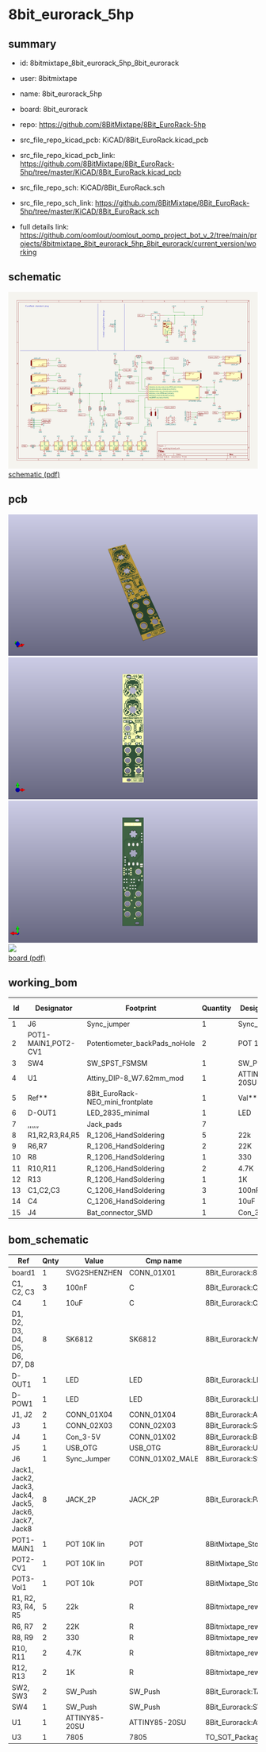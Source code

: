 # 8bit_eurorack_5hp
 
## summary 
* id: 8bitmixtape_8bit_eurorack_5hp_8bit_eurorack
* user: 8bitmixtape
* name: 8bit_eurorack_5hp
* board: 8bit_eurorack
* repo: https://github.com/8BitMixtape/8Bit_EuroRack-5hp
* src_file_repo_kicad_pcb: KiCAD/8Bit_EuroRack.kicad_pcb
* src_file_repo_kicad_pcb_link: https://github.com/8BitMixtape/8Bit_EuroRack-5hp/tree/master/KiCAD/8Bit_EuroRack.kicad_pcb


* src_file_repo_sch: KiCAD/8Bit_EuroRack.sch
* src_file_repo_sch_link: https://github.com/8BitMixtape/8Bit_EuroRack-5hp/tree/master/KiCAD/8Bit_EuroRack.sch
* full details link: https://github.com/oomlout/oomlout_oomp_project_bot_v_2/tree/main/projects/8bitmixtape_8bit_eurorack_5hp_8bit_eurorack/current_version/working  

## schematic  
![](working_schematic_600.png)  
[schematic (pdf)](working_schematic.pdf) 






















## pcb  
![](working_3d_600.png) 
![](working_3d_front_600.png)  
![](working_3d_back_600.png)  
![](working_600.png)  
[board (pdf)](working.pdf)  

## working_bom
| Id | Designator | Footprint | Quantity | Designation | Supplier and ref |  | None | 
| --- | --- | --- | --- | --- | --- | --- | --- | 
| 1 | J6 | Sync_jumper | 1 | Sync_Jumper |  |  | [''] | 
| 2 | POT1-MAIN1,POT2-CV1 | Potentiometer_backPads_noHole | 2 | POT 10K lin |  |  | [''] | 
| 3 | SW4 | SW_SPST_FSMSM | 1 | SW_Push |  |  | [''] | 
| 4 | U1 | Attiny_DIP-8_W7.62mm_mod | 1 | ATTINY85-20SU |  |  | [''] | 
| 5 | Ref** | 8Bit_EuroRack-NEO_mini_frontplate | 1 | Val** |  |  | [''] | 
| 6 | D-OUT1 | LED_2835_minimal | 1 | LED |  |  | [''] | 
| 7 | ,,,,,, | Jack_pads | 7 |  |  |  | [''] | 
| 8 | R1,R2,R3,R4,R5 | R_1206_HandSoldering | 5 | 22k |  |  | [''] | 
| 9 | R6,R7 | R_1206_HandSoldering | 2 | 22K |  |  | [''] | 
| 10 | R8 | R_1206_HandSoldering | 1 | 330 |  |  | [''] | 
| 11 | R10,R11 | R_1206_HandSoldering | 2 | 4.7K |  |  | [''] | 
| 12 | R13 | R_1206_HandSoldering | 1 | 1K |  |  | [''] | 
| 13 | C1,C2,C3 | C_1206_HandSoldering | 3 | 100nF |  |  | [''] | 
| 14 | C4 | C_1206_HandSoldering | 1 | 10uF |  |  | [''] | 
| 15 | J4 | Bat_connector_SMD | 1 | Con_3-5V |  |  | [''] | 


## bom_schematic
| Ref | Qnty | Value | Cmp name | Footprint | Description | Vendor | DNP | 
| --- | --- | --- | --- | --- | --- | --- | --- | 
| board1 | 1 | SVG2SHENZHEN | CONN_01X01 | 8Bit_Eurorack:8Bit_EuroRack-NEO |  |  |  | 
| C1, C2, C3 | 3 | 100nF | C | 8Bit_Eurorack:C_1206_HandSoldering |  |  |  | 
| C4 | 1 | 10uF | C | 8Bit_Eurorack:C_1206_HandSoldering |  |  |  | 
| D1, D2, D3, D4, D5, D6, D7, D8 | 8 | SK6812 | SK6812 | 8Bit_Eurorack:Mixtape_NEO_WS2812B |  |  |  | 
| D-OUT1 | 1 | LED | LED | 8Bit_Eurorack:LED_2835_minimal |  |  |  | 
| D-POW1 | 1 | LED | LED | 8Bit_Eurorack:LED_2835_minimal |  |  |  | 
| J1, J2 | 2 | CONN_01X04 | CONN_01X04 | 8Bit_Eurorack:Angled_1x04_Pitch2.54mm-flip |  |  |  | 
| J3 | 1 | CONN_02X03 | CONN_02X03 | 8Bit_Eurorack:Socket_Strip_Straight_2x03_Pitch2.54mm |  |  |  | 
| J4 | 1 | Con_3-5V | CONN_01X02 | 8Bit_Eurorack:Bat_connector_SMD |  |  |  | 
| J5 | 1 | USB_OTG | USB_OTG | 8Bit_Eurorack:USB_Micro-B |  |  |  | 
| J6 | 1 | Sync_Jumper | CONN_01X02_MALE | 8Bit_Eurorack:Sync_jumper |  |  |  | 
| Jack1, Jack2, Jack3, Jack4, Jack5, Jack6, Jack7, Jack8 | 8 | JACK_2P | JACK_2P | 8Bit_Eurorack:PJ301M-12 |  |  |  | 
| POT1-MAIN1 | 1 | POT 10K lin | POT | 8BitMixtape_Stomp:Mixtape_Pot_Alps_RK09L_Sleve_Single_Horizontal |  |  |  | 
| POT2-CV1 | 1 | POT 10K lin | POT | 8BitMixtape_Stomp:Mixtape_Pot_Alps_RK09L_Sleve_Single_Horizontal |  |  |  | 
| POT3-Vol1 | 1 | POT 10k | POT | 8BitMixtape_Stomp:Mixtape_Pot_Alps_RK09L_Sleve_Single_Horizontal |  |  |  | 
| R1, R2, R3, R4, R5 | 5 | 22k | R | 8Bitmixtape_reworked:R_1206_HandSoldering |  |  |  | 
| R6, R7 | 2 | 22K | R | 8Bitmixtape_reworked:R_1206_HandSoldering |  |  |  | 
| R8, R9 | 2 | 330 | R | 8Bitmixtape_reworked:R_1206_HandSoldering |  |  |  | 
| R10, R11 | 2 | 4.7K | R | 8Bitmixtape_reworked:R_1206_HandSoldering |  |  |  | 
| R12, R13 | 2 | 1K | R | 8Bitmixtape_reworked:R_1206_HandSoldering |  |  |  | 
| SW2, SW3 | 2 | SW_Push | SW_Push | 8Bit_Eurorack:TACTILE-PTH_6mm_SMD |  |  |  | 
| SW4 | 1 | SW_Push | SW_Push | 8Bit_Eurorack:SW_SPST_FSMSM |  |  |  | 
| U1 | 1 | ATTINY85-20SU | ATTINY85-20SU | 8Bit_Eurorack:Attiny_DIP-8_W7.62mm_mod |  |  |  | 
| U3 | 1 | 7805 | 7805 | TO_SOT_Packages_SMD:TO-252-3_TabPin2 |  |  |  | 



